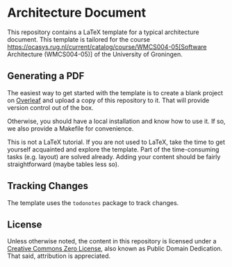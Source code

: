 # Architecture Document

This repository contains a LaTeX template for a typical architecture document. This template is tailored for the course https://ocasys.rug.nl/current/catalog/course/WMCS004-05[Software Architecture (WMCS004-05)] of the University of Groningen.

## Generating a PDF

The easiest way to get started with the template
is to create a blank project on [Overleaf](https://overleaf.com/)
and upload a copy of this repository to it.
That will provide version control out of the box.

Otherwise, you should have a local installation and know how to use it. If so, we also provide a Makefile for convenience.

This is not a LaTeX tutorial.
If you are not used to LaTeX, take the time to get yourself acquainted
and explore the template. Part of the time-consuming tasks (e.g. layout)
are solved already. Adding your content should be fairly straightforward
(maybe tables less so).

## Tracking Changes

The template uses the `todonotes` package to track changes.

## License

Unless otherwise noted, the content in this repository is licensed under a [Creative Commons Zero License](https://creativecommons.org/publicdomain/zero/1.0/), also known as Public Domain Dedication. That said, attribution is appreciated.